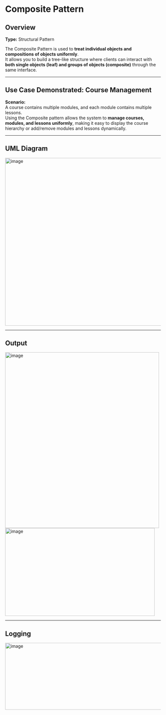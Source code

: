 # Composite Pattern

## Overview
**Type:** Structural Pattern  

The Composite Pattern is used to **treat individual objects and compositions of objects uniformly**.  
It allows you to build a tree-like structure where clients can interact with **both single objects (leaf) and groups of objects (composite)** through the same interface.

---

## **Use Case Demonstrated:** Course Management  

**Scenario:**  
A course contains multiple modules, and each module contains multiple lessons.  
Using the Composite pattern allows the system to **manage courses, modules, and lessons uniformly**, making it easy to display the course hierarchy or add/remove modules and lessons dynamically.

---

## UML Diagram
<img width="919" height="542" alt="image" src="https://github.com/user-attachments/assets/652311b5-0137-4e0d-9a13-e023dc9aa1a6" />


---

## Output
<img width="498" height="568" alt="image" src="https://github.com/user-attachments/assets/2b5fb843-39e7-4f26-9ce5-f68f37fab617" />
<img width="484" height="284" alt="image" src="https://github.com/user-attachments/assets/793fa26b-b4db-4051-89bb-6678d552cab2" />


---

## Logging 
<img width="709" height="216" alt="image" src="https://github.com/user-attachments/assets/1d8fb435-765c-4102-88c2-ef362c50b63d" />

